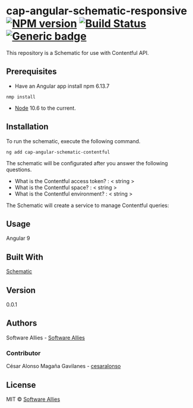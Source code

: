 # cap-angular-schematic-responsive  [![NPM version](https://badge.fury.io/js/CAP.svg)](https://npmjs.org/package/CAP) [![Build Status](https://travis-ci.org/Elena%20M.%20Sarabia/CAP.svg?branch=master)](https://travis-ci.org/Elena%20M.%20Sarabia/CAP) [![Generic badge](https://img.shields.io/badge/CAP-Active-<COLOR>.svg)](https://shields.io/)
 This repository is a Schematic for use with Contentful API. 
 

## Prerequisites
* Have an Angular app 
install  npm 6.13.7 
```	
nmp install 
```
* [Node](https://nodejs.org/en/download/current) 10.6 to the current. 


## Installation
To run the schematic, execute the following command.
```
ng add cap-angular-schematic-contentful 
```

The schematic will be configurated after you answer the following questions.

* What is the Contentful access token? : < string >
* What is the Contentful space? : < string >
* What is the Contentful environment? : < string >


The Schematic will create a service to manage Contentful queries:


## Usage
Angular 9

## Built With
[Schematic](https://www.schematics.com/)

## Version 
0.0.1

## Authors
Software Allies - [Software Allies](https://github.com/software-allies)
​
### Contributor 
César Alonso Magaña Gavilanes - [cesaralonso](https://github.com/cesaralonso)

## License
MIT © [Software Allies](https://github.com/software-allies/cap-angular-schematic-responsive)